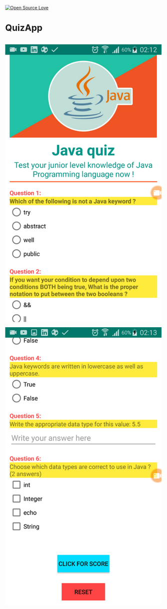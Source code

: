 [![Open Source Love](https://badges.frapsoft.com/os/v1/open-source.svg?v=103)](https://github.com/ellerbrock/open-source-badges/)
# QuizApp


<br><img align="top" width="500" src="asset/ss1.png" alt="ss1" />
<br>
<br><img align="top" width="500" src="asset/ss2.png" alt="ss2" />
